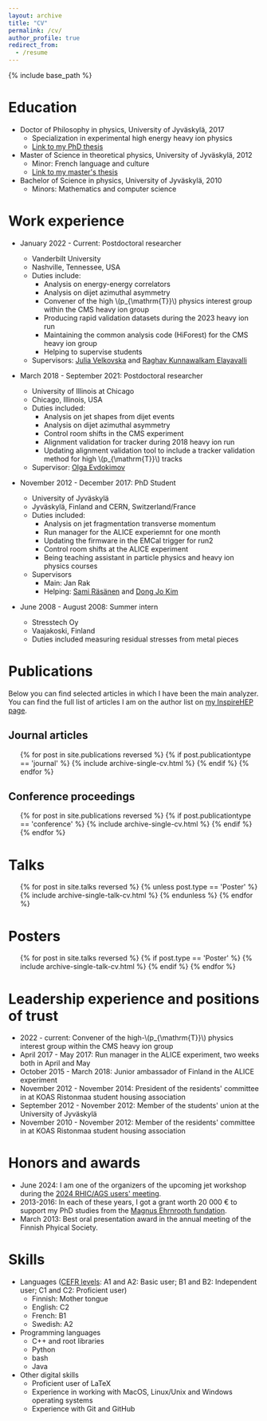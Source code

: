 ```yaml
---
layout: archive
title: "CV"
permalink: /cv/
author_profile: true
redirect_from:
  - /resume
---
```


{% include base_path %}

Education
======
* Doctor of Philosophy in physics, University of Jyväskylä, 2017
  * Specialization in experimental high energy heavy ion physics
  * [Link to my PhD thesis](https://jyx.jyu.fi/handle/123456789/56142)
* Master of Science in theoretical physics, University of Jyväskylä, 2012
  * Minor: French language and culture
  * [Link to my master's thesis](https://jyx.jyu.fi/handle/123456789/40192)
* Bachelor of Science in physics, University of Jyväskylä, 2010
  * Minors: Mathematics and computer science

Work experience
======
* January 2022 - Current: Postdoctoral researcher
  * Vanderbilt University
  * Nashville, Tennessee, USA
  * Duties include:
    * Analysis on energy-energy correlators
    * Analysis on dijet azimuthal asymmetry
    * Convener of the high \\(p_{\mathrm{T}}\\) physics interest group within the CMS heavy ion group
    * Producing rapid validation datasets during the 2023 heavy ion run
    * Maintaining the common analysis code (HiForest) for the CMS heavy ion group
    * Helping to supervise students
  * Supervisors: [Julia Velkovska](https://as.vanderbilt.edu/physics-astronomy/bio/julia-velkovska/) and [Raghav Kunnawalkam Elayavalli](https://www.raghavke.me)

* March 2018 - September 2021: Postdoctoral researcher
  * University of Illinois at Chicago
  * Chicago, Illinois, USA
  * Duties included:
    * Analysis on jet shapes from dijet events
    * Analysis on dijet azimuthal asymmetry
    * Control room shifts in the CMS experiment
    * Alignment validation for tracker during 2018 heavy ion run
    * Updating alignment validation tool to include a tracker validation method for high \\(p_{\mathrm{T}}\\) tracks
  * Supervisor: [Olga Evdokimov](https://phys.uic.edu/profiles/evdokimov-olga/)

* November 2012 - December 2017: PhD Student
  * University of Jyväskylä
  * Jyväskylä, Finland and CERN, Switzerland/France
  * Duties included:
    * Analysis on jet fragmentation transverse momentum
    * Run manager for the ALICE experiemnt for one month
    * Updating the firmware in the EMCal trigger for run2
    * Control room shifts at the ALICE experiment
    * Being teaching assistant in particle physics and heavy ion physics courses
  * Supervisors
    * Main: Jan Rak
    * Helping: [Sami Räsänen](https://www.jyu.fi/en/people/sami-rasanen) and [Dong Jo Kim](https://www.jyu.fi/en/people/dong-jo-kim)
  
* June 2008 - August 2008: Summer intern
  * Stresstech Oy
  * Vaajakoski, Finland
  * Duties included measuring residual stresses from metal pieces

Publications
======

Below you can find selected articles in which I have been the main analyzer. You can find the full list of articles I am on the author list on [my InspireHEP page]({{site.author.inspirehep}}).

Journal articles
------
  <ul>{% for post in site.publications reversed %}
    {% if post.publicationtype == 'journal' %}
      {% include archive-single-cv.html %}
    {% endif %} 
  {% endfor %}</ul>
  
Conference proceedings
------
  <ul>{% for post in site.publications reversed %}
    {% if post.publicationtype == 'conference' %}
      {% include archive-single-cv.html %}
    {% endif %}
  {% endfor %}</ul>

Talks
======
  <ul>{% for post in site.talks reversed %}
    {% unless post.type == 'Poster' %}
      {% include archive-single-talk-cv.html  %}
    {% endunless %}
  {% endfor %}</ul>
  
Posters
=====
  <ul>{% for post in site.talks reversed %}
    {% if post.type == 'Poster' %}
      {% include archive-single-talk-cv.html  %}
    {% endif %}
  {% endfor %}</ul>

Leadership experience and positions of trust
======
* 2022 - current: Convener of the high-\\(p_{\mathrm{T}}\\) physics interest group within the CMS heavy ion group
* April 2017 - May 2017: Run manager in the ALICE experiment, two weeks both in April and May
* October 2015 -  March 2018: Junior ambassador of Finland in the ALICE experiment
* November 2012 - November 2014: President of the residents' committee in at KOAS Ristonmaa student housing association
* September 2012 - November 2012: Member of the students' union at the University of Jyväskylä
* November 2010 - November 2012: Member of the residents' committee in at KOAS Ristonmaa student housing association

Honors and awards
=====
* June 2024: I am one of the organizers of the upcoming jet workshop during the [2024 RHIC/AGS users' meeting](https://www.bnl.gov/rhicagsaum/).
* 2013-2016: In each of these years, I got a grant worth 20 000 € to support my PhD studies from the [Magnus Ehrnrooth fundation](https://magnusehrnroothinsaatio.fi/en/frontpage/).
* March 2013: Best oral presentation award in the annual meeting of the Finnish Phyical Society.

Skills
======
* Languages ([CEFR levels](https://europass.europa.eu/en/common-european-framework-reference-language-skills): A1 and A2: Basic user; B1 and B2: Independent user; C1 and C2: Proficient user)
  * Finnish: Mother tongue
  * English: C2
  * French: B1
  * Swedish: A2
* Programming languages
  * C++ and root libraries
  * Python
  * bash
  * Java
* Other digital skills
  * Proficient user of LaTeX
  * Experience in working with MacOS, Linux/Unix and Windows operating systems
  * Experience with Git and GitHub

<!---
Teaching
======
  <ul>{% for post in site.teaching reversed %}
    {% include archive-single-cv.html %}
  {% endfor %}</ul>  
--->
